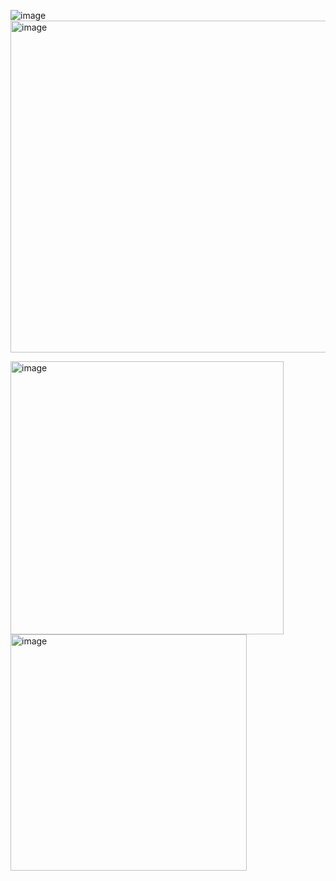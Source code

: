 ![image](https://github.com/user-attachments/assets/b2d8f278-1e01-49e9-afe8-91a20ad3878f)
<img width="531" alt="image" src="https://github.com/user-attachments/assets/94c8de68-6bbe-4786-970b-e1b238d64c60">



<img width="437" alt="image" src="https://github.com/user-attachments/assets/6f81f136-f34b-4a32-942b-a09f016fe8be">





<img width="378" alt="image" src="https://github.com/user-attachments/assets/9307d50b-80ed-49ca-a724-f0f32a69fc93">







